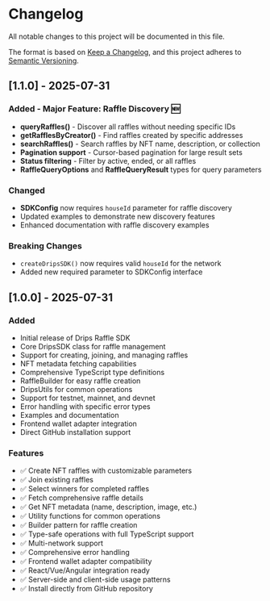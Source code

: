 # Changelog

All notable changes to this project will be documented in this file.

The format is based on [Keep a Changelog](https://keepachangelog.com/en/1.0.0/),
and this project adheres to [Semantic Versioning](https://semver.org/spec/v2.0.0.html).

## [1.1.0] - 2025-07-31

### Added - Major Feature: Raffle Discovery 🆕
- **queryRaffles()** - Discover all raffles without needing specific IDs
- **getRafflesByCreator()** - Find raffles created by specific addresses
- **searchRaffles()** - Search raffles by NFT name, description, or collection
- **Pagination support** - Cursor-based pagination for large result sets
- **Status filtering** - Filter by active, ended, or all raffles
- **RaffleQueryOptions** and **RaffleQueryResult** types for query parameters

### Changed
- **SDKConfig** now requires `houseId` parameter for raffle discovery
- Updated examples to demonstrate new discovery features
- Enhanced documentation with raffle discovery examples

### Breaking Changes
- `createDripsSDK()` now requires valid `houseId` for the network
- Added new required parameter to SDKConfig interface

## [1.0.0] - 2025-07-31

### Added
- Initial release of Drips Raffle SDK
- Core DripsSDK class for raffle management
- Support for creating, joining, and managing raffles
- NFT metadata fetching capabilities
- Comprehensive TypeScript type definitions
- RaffleBuilder for easy raffle creation
- DripsUtils for common operations
- Support for testnet, mainnet, and devnet
- Error handling with specific error types
- Examples and documentation
- Frontend wallet adapter integration
- Direct GitHub installation support

### Features
- ✅ Create NFT raffles with customizable parameters
- ✅ Join existing raffles
- ✅ Select winners for completed raffles
- ✅ Fetch comprehensive raffle details
- ✅ Get NFT metadata (name, description, image, etc.)
- ✅ Utility functions for common operations
- ✅ Builder pattern for raffle creation
- ✅ Type-safe operations with full TypeScript support
- ✅ Multi-network support
- ✅ Comprehensive error handling
- ✅ Frontend wallet adapter compatibility
- ✅ React/Vue/Angular integration ready
- ✅ Server-side and client-side usage patterns
- ✅ Install directly from GitHub repository

